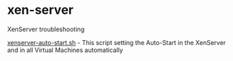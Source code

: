 # xen-server
XenServer troubleshooting

[xenserver-auto-start.sh](https://github.com/owendersonsouza/xenserver/blob/main/xenserver-auto-start.sh) - This script setting the Auto-Start in the XenServer and in all Virtual Machines automatically
